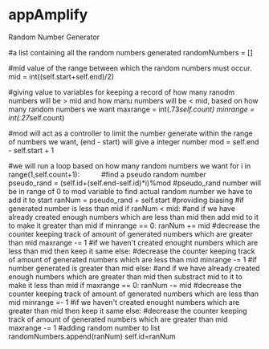 # appAmplify
Random Number Generator

#a list containing all the random numbers generated
randomNumbers = []

#mid value of the range between which the random numbers must occur.
mid = int((self.start+self.end)/2)

#giving value to variables for keeping a record of how many ranodm numbers will be > mid and how manu numbers will be < mid, based on how many random numbers we want
maxrange = int(.73*self.count)
minrange = int(.27*self.count)
        
#mod will act as a controller to limit the number generate within the range of numbers we want, (end - start) will give a integer number
mod = self.end - self.start + 1

#we will run a loop based on how many random numbers we want
        for i in range(1,self.count+1):
            #find a pseudo random number
            pseudo_rand = (self.id+(self.end-self.id)*i)%mod
            #pseudo_rand number will be in range of 0 to mod variable to find actual random number we have to add it to start
            ranNum = pseudo_rand + self.start
            #providing biasing
            #if generated number is less than mid
            if ranNum < mid:
            #and if we have already created enough numbers which are less than mid then add mid to it to make it greater than mid
                if minrange == 0:
                    ranNum += mid
                    #decrease the counter keeping track of amount of generated numbers which are greater than mid 
                    maxrange -= 1
            #if we haven't created enought numbers which are less than mid then keep it same
                else:
                #decrease the counter keeping track of amount of generated numbers which are less than mid 
                    minrange -= 1
            #if number generated is greater than mid
            else:
            #and if we have already created enough numbers which are greater than mid then substract mid to it to make it less than mid
                if maxrange == 0:
                    ranNum -= mid
                    #decrease the counter keeping track of amount of generated numbers which are less than mid
                    minrange =- 1
                  #if we haven't created enought numbers which are greater than mid then keep it same
                else:
                #decrease the counter keeping track of amount of generated numbers which are greater than mid
                    maxrange -= 1
            #adding random number to list
            randomNumbers.append(ranNum)
            self.id=ranNum
